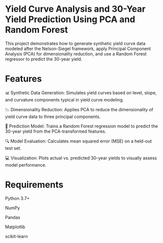 # Yield Curve Analysis and 30-Year Yield Prediction Using PCA and Random Forest
This project demonstrates how to generate synthetic yield curve data modeled after the Nelson-Siegel framework, apply Principal Component Analysis (PCA) for dimensionality reduction, and use a Random Forest regressor to predict the 30-year yield.

# Features
📊 Synthetic Data Generation: Simulates yield curves based on level, slope, and curvature components typical in yield curve modeling.

📉 Dimensionality Reduction: Applies PCA to reduce the dimensionality of yield curve data to three principal components.

🧠 Prediction Model: Trains a Random Forest regression model to predict the 30-year yield from the PCA-transformed features.

🔍 Model Evaluation: Calculates mean squared error (MSE) on a held-out test set.

💻 Visualization: Plots actual vs. predicted 30-year yields to visually assess model performance.

# Requirements
Python 3.7+

NumPy

Pandas

Matplotlib

scikit-learn
